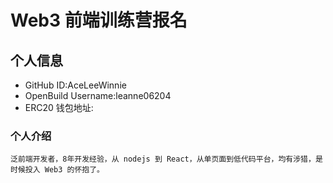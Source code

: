 # Web3 前端训练营报名

## 个人信息

* GitHub ID:AceLeeWinnie
* OpenBuild Username:leanne06204
* ERC20 钱包地址:

### 个人介绍

`泛前端开发者，8年开发经验，从 nodejs 到 React，从单页面到低代码平台，均有涉猎，是时候投入 Web3 的怀抱了。`

